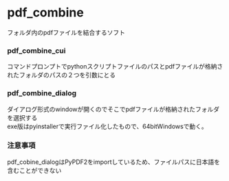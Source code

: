 # pdf_combine

フォルダ内のpdfファイルを結合するソフト  
  
### **pdf_combine_cui**  
コマンドプロンプトでpythonスクリプトファイルのパスとpdfファイルが格納されたフォルダのパスの２つを引数にとる  
### **pdf_combine_dialog**  
ダイアログ形式のwindowが開くのでそこでpdfファイルが格納されたフォルダを選択する  
exe版はpyinstallerで実行ファイル化したもので、64bitWindowsで動く。  

### 注意事項
pdf_cobine_dialogはPyPDF2をimportしているため、ファイルパスに日本語を含むことができない
